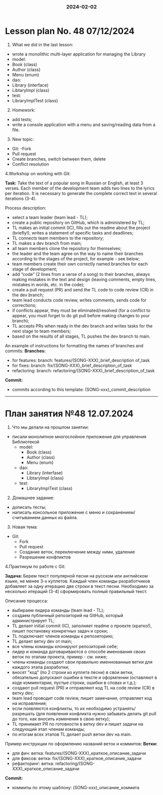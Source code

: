 <h3 style="text-align: center; padding-bottom: 14px">2024-02-02</h3>

# Lesson plan No. 48 07/12/2024

1. What we did in the last lesson:
- wrote a monolithic multi-layer application for managing the Library
- model:
- Book (class)
- Author (class)
- Menu (enum)
- dao:
- Library (interface)
- LibtaryImpl (class)
- test:
- LibraryImplTest (class)

2. Homework:
- add tests;
- write a console application with a menu and saving/reading data from a file.

3. New topic:
- Git:
  -Fork
- Pull request
- Create branches, switch between them, delete
- Conflict resolution

4.Workshop on working with Git:

**Task:**
Take the text of a popular song in Russian or English, at least 3 verses.
Each member of the development team adds two lines to the lyrics per iteration.
It is necessary to generate the complete correct text in several iterations (3-4).

Process description:
- select a team leader (team lead - TL);
- create a public repository on GitHub, which is administered by TL;
- TL makes an initial commit (IC), fills out the readme about the project (briefly!), writes a statement of specific tasks and deadlines;
- TL connects team members to the repository;
- TL makes a dev branch from main;
- all team members clone the repository for themselves;
- the leader and the team agree on the way to name their branches according to the stages of the project, for example - see below;
- team members create their own correctly named branches for each stage of development;
- add “code” (2 lines from a verse of a song) to their branches, always making mistakes in the text and design (leaving comments, empty lines, mistakes in words, etc. in the code);
- create a pull request (PR) and send the TL code to code review (CR) in the dev branch;
- team lead conducts code review, writes comments, sends code for corrections;
- if conflicts appear, they must be eliminated/resolved (for a conflict to appear, you must forget to do git pull before making changes to your branch);
- TL accepts PRs when ready in the dev branch and writes tasks for the next stage to team members;
- based on the results of all stages, TL pushes the dev branch to main.

An example of instructions for formatting the names of branches and commits:
**Branches:**
- for features:
  branch: features/(SONG-XXX)_brief_description of_task
- for fixes:
  branch: fix/(SONG-XXX)_brief_description_of_task
- refactoring:
  branch: refactoring/(SONG-XXX)_brief_description_of_task

**Commit:**
- commits according to this template:
  (SONG-xxx)_commit_description

___

# План занятия №48 12.07.2024

1. Что мы делали на прошлом занятии:
- писали монолитное многослойное приложение для управления Библиотекой
  - model:
    - Book (class)
    - Author (class)
    - Menu (enum)
  - dao:
    - Library (interfase)
    - LibtaryImpl (class)
  - test:
    - LibraryImplTest (class)

2. Домашнее задание:
- дописать тесты;
- написать консольное приложение с меню и сохранением/считыванием данных из файла.

3. Новая тема:
- Git:
  - Fork
  - Pull request
  - Создание веток, переключение между ними, удаление
  - Разрешение конфликтов

4.Практикум по работе с Git:

**Задача:**
Берем текст популярной песни на русском или английском языке, не менее 3-х куплетов.
Каждый член команды разработчиков добавляет за одну итерацию две строки в текст песни.
Необходимо за несколько итераций (3-4) сформировать полный правильный текст. 

Описание процесса:
- выбираем лидера команды (team lead - TL);
- создаем публичный репозиторий на GitHub, который администрирует TL;
- TL делает initial commit (IC), заполняет readme о проекте (кратко!), пишет постановку конкретных задач и сроки;
- TL подключает членов команды к репозиторию;
- TL делает ветку dev от main; 
- все члены команды клонируют репозиторий себе;
- лидер и команда договариваются о способе именования своих веток по этапам проекта, пример - см. ниже;
- члены команды создают свои правильно именнованные ветки для каждого этапа разработки;
- вносят "код" (по 2 строки из куплета песни) в свои ветки, обязательно допускают ошибки в тексте и оформлении (оставляют в коде комментарии, пустые строки, ошибки в словах и т.д.);
- создают pull request (PR) и отправляют код TL на code review (CR) в ветку dev;
- team lead проводит code review, пишет замечания, отправляет код на исправления;
- если появляются конфликты, то их необходимо устранять/разрешать (для появления конфликта нужно забывать делать git pull до того, как вносить изменения в свою ветку);
- TL принимает PR по готовности в ветку dev и пишет задачи на следующий этап членам команды;
- по итогам всех этапов TL делает push ветки dev на main.

Пример инструкции по оформлению названий веток и коммитов:
**Ветки:**
- для фич:
ветка: features/(SONG-XXX)_краткое_описание_задачи
- для фиксов:
ветка: fix/(SONG-XXX)_краткое_описание_задачи
- рефакторинг:
ветка: refactoring/(SONG-XXX)_краткое_описание_задачи

**Commit:**
- коммиты по этому шаблону: 
(SONG-xxx)_описание_коммита

  